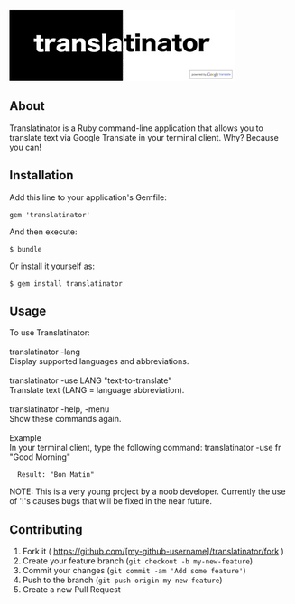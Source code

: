 
![Translatinator](logo.jpg)

## About

Translatinator is a Ruby command-line application that allows you to translate text via Google Translate in your terminal client. Why? Because you can!

## Installation

Add this line to your application's Gemfile:

    gem 'translatinator'

And then execute:

    $ bundle

Or install it yourself as:

    $ gem install translatinator

## Usage

To use Translatinator:
    <br><br>
    translatinator -lang<br>
        Display supported languages and abbreviations.
    <br><br>
    translatinator -use LANG \"text-to-translate\"<br>
        Translate text (LANG = language abbreviation).
    <br><br>
    translatinator -help, -menu<br>
        Show these commands again.
    <br><br>
  Example<br>
    In your terminal client, type the following command:
      translatinator -use fr "Good Morning"

      Result: "Bon Matin"

  NOTE: This is a very young project by a noob developer. Currently the use of '!'s causes bugs that will be fixed in the near future.

## Contributing

1. Fork it ( https://github.com/[my-github-username]/translatinator/fork )
2. Create your feature branch (`git checkout -b my-new-feature`)
3. Commit your changes (`git commit -am 'Add some feature'`)
4. Push to the branch (`git push origin my-new-feature`)
5. Create a new Pull Request
